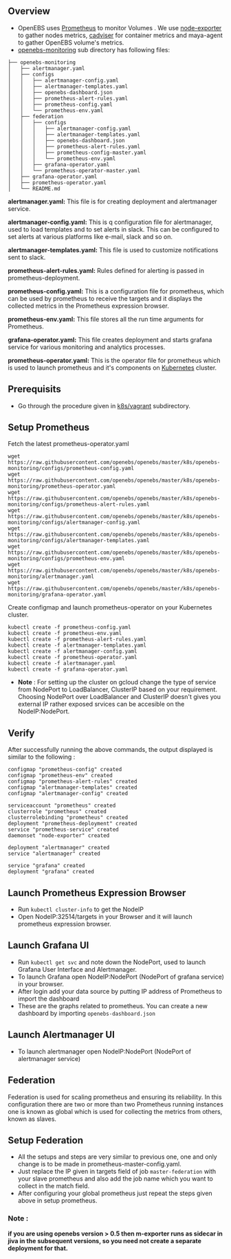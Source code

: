 ## Overview
* OpenEBS uses [Prometheus](https://github.com/prometheus/prometheus) to  monitor Volumes . We use [node-exporter](https://github.com/prometheus/node_exporter) to gather nodes metrics, [cadviser](https://github.com/google/cadvisor) for container metrics and maya-agent to gather OpenEBS volume's metrics.
* [openebs-monitoring](https://github.com/openebs/openebs/tree/master/k8s/openebs-monitoring) sub directory has following files:
```
├── openebs-monitoring
│   ├── alertmanager.yaml
│   ├── configs
│   │   ├── alertmanager-config.yaml
│   │   ├── alertmanager-templates.yaml
│   │   ├── openebs-dashboard.json
│   │   ├── prometheus-alert-rules.yaml
│   │   ├── prometheus-config.yaml
│   │   └── prometheus-env.yaml
│   ├── federation
│   │   ├── configs
│   │   │   ├── alertmanager-config.yaml
│   │   │   ├── alertmanager-templates.yaml
│   │   │   ├── openebs-dashboard.json
│   │   │   ├── prometheus-alert-rules.yaml
│   │   │   ├── prometheus-config-master.yaml
│   │   │   └── prometheus-env.yaml
│   │   ├── grafana-operator.yaml
│   │   └── prometheus-operator-master.yaml
│   ├── grafana-operator.yaml
│   ├── prometheus-operator.yaml
│   └── README.md
```


**alertmanager.yaml:** This file is for creating deployment and alertmanager service.

**alertmanager-config.yaml:** This is q configuration file for alertmanager, used to load templates and to set alerts in slack. This can be configured to set alerts at various platforms like e-mail, slack and so on.

**alertmanager-templates.yaml:** This file is used to customize notifications sent to slack.

**prometheus-alert-rules.yaml:** Rules defined for alerting is passed  in prometheus-deployment.

**prometheus-config.yaml:**  This is a configuration file for prometheus, which can be used by prometheus to receive the targets and it displays the collected metrics in the Prometheus expression browser.

**prometheus-env.yaml:** This file stores all the run time arguments for Prometheus.

**grafana-operator.yaml:** This file creates deployment and starts grafana service for various monitoring and analytics processes.

**prometheus-operator.yaml:** This is the operator file for prometheus which is used to launch prometheus and it's components on [Kubernetes](https://github.com/kubernetes/kubernetes) cluster.

## Prerequisits
* Go through the procedure given in [k8s/vagrant](https://github.com/openebs/openebs/tree/master/k8s/vagrant) subdirectory.

## Setup Prometheus

Fetch the latest prometheus-operator.yaml
```
wget https://raw.githubusercontent.com/openebs/openebs/master/k8s/openebs-monitoring/configs/prometheus-config.yaml
wget https://raw.githubusercontent.com/openebs/openebs/master/k8s/openebs-monitoring/prometheus-operator.yaml
wget https://raw.githubusercontent.com/openebs/openebs/master/k8s/openebs-monitoring/configs/prometheus-alert-rules.yaml
wget https://raw.githubusercontent.com/openebs/openebs/master/k8s/openebs-monitoring/configs/alertmanager-config.yaml
wget https://raw.githubusercontent.com/openebs/openebs/master/k8s/openebs-monitoring/configs/alertmanager-templates.yaml
wget https://raw.githubusercontent.com/openebs/openebs/master/k8s/openebs-monitoring/configs/prometheus-env.yaml
wget https://raw.githubusercontent.com/openebs/openebs/master/k8s/openebs-monitoring/alertmanager.yaml
wget https://raw.githubusercontent.com/openebs/openebs/master/k8s/openebs-monitoring/grafana-operator.yaml

```
Create configmap and launch prometheus-operator on your Kubernetes cluster.
```
kubectl create -f prometheus-config.yaml
kubectl create -f prometheus-env.yaml
kubectl create -f prometheus-alert-rules.yaml
kubectl create -f alertmanager-templates.yaml
kubectl create -f alertmanager-config.yaml
kubectl create -f prometheus-operator.yaml
kubectl create -f alertmanager.yaml
kubectl create -f grafana-operator.yaml
```

- **Note** : For setting up the cluster on gcloud change the type of service
    from NodePort to LoadBalancer, ClusterIP based on your requirement. Choosing
    NodePort over LoadBalancer and ClusterIP doesn't gives you external IP
    rather exposed srvices can be accesible on the NodeIP:NodePort.
## Verify
After successfully running the above commands, the output displayed is similar to the following :
```
configmap "prometheus-config" created
configmap "prometheus-env" created
configmap "prometheus-alert-rules" created
configmap "alertmanager-templates" created
configmap "alertmanager-config" created

serviceaccount "prometheus" created
clusterrole "prometheus" created
clusterrolebinding "prometheus" created
deployment "prometheus-deployment" created
service "prometheus-service" created
daemonset "node-exporter" created

deployment "alertmanager" created
service "alertmanager" created

service "grafana" created
deployment "grafana" created
```
## Launch Prometheus Expression Browser
* Run `kubectl cluster-info` to get the NodeIP
* Open NodeIP:32514/targets in your Browser  and it will launch prometheus expression browser.
## Launch Grafana UI
* Run `kubectl get svc` and note down the NodePort, used to launch Grafana User Interface and Alertmanager.
* To launch Grafana open NodeIP:NodePort  (NodePort of grafana service) in your browser.
* After login add your data source by putting IP address of Prometheus to import the dashboard
* These are the graphs related to prometheus. You can create a new dashboard by importing `openebs-dashboard.json`
## Launch Alertmanager UI
* To launch alertmanager open NodeIP:NodePort (NodePort of alertmanager service)

## Federation
Federation is used for scaling prometheus and ensuring its reliability. In this configuration there are two or more than two Prometheus running instances one is known as global which is used for collecting the metrics from others, known as slaves.
## Setup Federation
* All the setups and steps are very similar to previous one, one and only change is to be made in prometheus-master-config.yaml.
* Just replace the IP given in targets field of job `master-federation` with your slave prometheus and also add the job name which you want to collect in the match field.
* After configuring your global prometheus just repeat the steps given above in setup prometheus.

### Note : 
**if you are using openebs version > 0.5 then m-exporter runs as sidecar in jiva in the subsequent versions, so you need not create a separate deployment for that.**